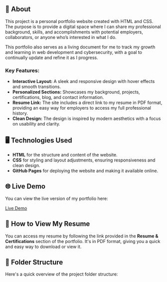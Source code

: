 ## 🚀 About

This project is a personal portfolio website created with HTML and CSS. The purpose is to provide a digital space where I can share my professional background, skills, and accomplishments with potential employers, collaborators, or anyone who’s interested in what I do.

This portfolio also serves as a living document for me to track my growth and learning in web development and cybersecurity, with a goal to continually update and refine it as I progress.

### Key Features:
- **Interactive Layout:** A sleek and responsive design with hover effects and smooth transitions.
- **Personalized Sections:** Showcases my background, projects, certifications, blog, and contact information.
- **Resume Link:** The site includes a direct link to my resume in PDF format, providing an easy way for employers to access my full professional history.
- **Clean Design:** The design is inspired by modern aesthetics with a focus on usability and clarity.

## 🖥️ Technologies Used

- **HTML** for the structure and content of the website.
- **CSS** for styling and layout adjustments, ensuring responsiveness and clean design.
- **GitHub Pages** for deploying the website and making it available online.

## 🌐 Live Demo

You can view the live version of my portfolio here:

[Live Demo](https://your-username.github.io/your-repository-name/)

## 📑 How to View My Resume

You can access my resume by following the link provided in the **Resume & Certifications** section of the portfolio. It's in PDF format, giving you a quick and easy way to download or view it.

## 📂 Folder Structure

Here's a quick overview of the project folder structure:

